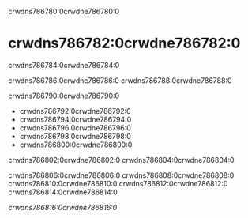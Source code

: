 crwdns786780:0crwdne786780:0
# crwdns786782:0crwdne786782:0
crwdns786784:0crwdne786784:0

crwdns786786:0crwdne786786:0 crwdns786788:0crwdne786788:0

crwdns786790:0crwdne786790:0
* crwdns786792:0crwdne786792:0
* crwdns786794:0crwdne786794:0
* crwdns786796:0crwdne786796:0
* crwdns786798:0crwdne786798:0
* crwdns786800:0crwdne786800:0

crwdns786802:0crwdne786802:0 crwdns786804:0crwdne786804:0

crwdns786806:0crwdne786806:0 crwdns786808:0crwdne786808:0 crwdns786810:0crwdne786810:0 crwdns786812:0crwdne786812:0 crwdns786814:0crwdne786814:0

*crwdns786816:0crwdne786816:0*
